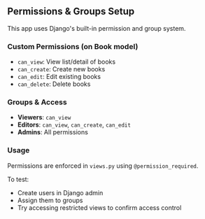 ## Permissions & Groups Setup

This app uses Django's built-in permission and group system.

### Custom Permissions (on Book model)
- `can_view`: View list/detail of books
- `can_create`: Create new books
- `can_edit`: Edit existing books
- `can_delete`: Delete books

### Groups & Access
- **Viewers**: `can_view`
- **Editors**: `can_view`, `can_create`, `can_edit`
- **Admins**: All permissions

### Usage
Permissions are enforced in `views.py` using `@permission_required`.

To test:
- Create users in Django admin
- Assign them to groups
- Try accessing restricted views to confirm access control
